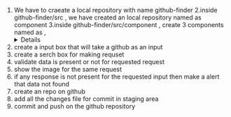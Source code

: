 1. We have to craeate a local repository with name github-finder
   2.inside github-finder/src , we have created an local repository named as component
   3.inside github-finder/src/component , create 3 components named as <Butt/> ,<Details/>,<Inp/>
2. create a input box that will take a github as an input
3. create a serch box for making requset
4. validate data is present or not for requested request
5. show the image for the same request
6. if any response is not present for the requested input then make a alert that data not found
7. create an repo on github
8. add all the changes file for commit in staging area
9. commit and push on the github repository
